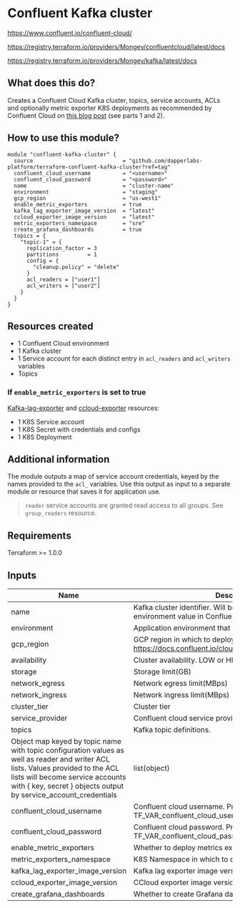 # Confluent Kafka cluster

https://www.confluent.io/confluent-cloud/

https://registry.terraform.io/providers/Mongey/confluentcloud/latest/docs

https://registry.terraform.io/providers/Mongey/kafka/latest/docs

## What does this do?

Creates a Confluent Cloud Kafka cluster, topics, service accounts, ACLs and optionally metric exporter K8S deployments as recommended by Confluent Cloud on [this blog post](https://www.confluent.io/blog/monitor-kafka-clusters-with-prometheus-grafana-and-confluent/) (see parts 1 and 2).

## How to use this module?

```hcl
module "confluent-kafka-cluster" {
  source                            = "github.com/dapperlabs-platform/terraform-confluent-kafka-cluster?ref=tag"
  confluent_cloud_username          = "<username>"
  confluent_cloud_password          = "<password>"
  name                              = "cluster-name"
  environment                       = "staging"
  gcp_region                        = "us-west1"
  enable_metric_exporters           = true
  kafka_lag_exporter_image_version  = "latest"
  ccloud_exporter_image_version     = "latest"
  metric_exporters_namespace        = "sre"
  create_grafana_dashboards         = true
  topics = {
    "topic-1" = {
      replication_factor = 3
      partitions         = 1
      config = {
        "cleanup.policy" = "delete"
      }
      acl_readers = ["user1"]
      acl_writers = ["user2"]
    }
  }
}
```

## Resources created

- 1 Confluent Cloud environment
- 1 Kafka cluster
- 1 Service account for each distinct entry in `acl_readers` and `acl_writers` variables
- Topics

### If `enable_metric_exporters` is set to true

[Kafka-lag-exporter](https://github.com/lightbend/kafka-lag-exporter) and [ccloud-exporter](https://github.com/Dabz/ccloudexporter) resources:

- 1 K8S Service account
- 1 K8S Secret with credentials and configs
- 1 K8S Deployment

## Additional information

The module outputs a map of service account credentials, keyed by the names provided to the `acl_` variables. Use this output as input to a separate module or resource that saves it for application use.

> `reader` service accounts are granted read access to all groups. See `group_readers` resource.

## Requirements

Terraform >= 1.0.0

## Inputs

| Name                                                                                                                                                                                                                                    | Description                                                                                                  | Type   | Default | Required |
| --------------------------------------------------------------------------------------------------------------------------------------------------------------------------------------------------------------------------------------- | ------------------------------------------------------------------------------------------------------------ | ------ | ------- | :------: |
| name                                                                                                                                                                                                                                    | Kafka cluster identifier. Will be prepended by the environment value in Confluent cloud                      | string |         |    x     |
| environment                                                                                                                                                                                                                             | Application environment that uses the cluster                                                                | string |         |    x     |
| gcp_region                                                                                                                                                                                                                              | GCP region in which to deploy the cluster. See https://docs.confluent.io/cloud/current/clusters/regions.html | string |         |    x     |
| availability                                                                                                                                                                                                                            | Cluster availability. LOW or HIGH                                                                            | string | LOW     |          |
| storage                                                                                                                                                                                                                                 | Storage limit(GB)                                                                                            | number | 5000    |          |
| network_egress                                                                                                                                                                                                                          | Network egress limit(MBps)                                                                                   | number | 100     |          |
| network_ingress                                                                                                                                                                                                                         | Network ingress limit(MBps)                                                                                  | number | 100     |          |
| cluster_tier                                                                                                                                                                                                                            | Cluster tier                                                                                                 | string | BASIC   |          |
| service_provider                                                                                                                                                                                                                        | Confluent cloud service provider. AWS, GCP, Azure                                                            | string | GCP     |          |
| topics                                                                                                                                                                                                                                  | Kafka topic definitions.                                                                                     |
| Object map keyed by topic name with topic configuration values as well as reader and writer ACL lists. Values provided to the ACL lists will become service accounts with { key, secret } objects output by service_account_credentials | list(object)                                                                                                 |        | x       |
| confluent_cloud_username                                                                                                                                                                                                                | Confluent cloud username. Provide via TF_VAR_confluent_cloud_username                                        | string |         |    x     |
| confluent_cloud_password                                                                                                                                                                                                                | Confluent cloud password. Provide via TF_VAR_confluent_cloud_password                                        | string |         |    x     |
| enable_metric_exporters                                                                                                                                                                                                                 | Whether to deploy metrics exporters                                                                          | bool   |         |  false   |
| metric_exporters_namespace                                                                                                                                                                                                              | K8S Namespace in which to deploy metrics exporters                                                           | string |         |   sre    |
| kafka_lag_exporter_image_version                                                                                                                                                                                                        | Kafka lag exporter image version                                                                             | string |         |  latest  |
| ccloud_exporter_image_version                                                                                                                                                                                                           | CCloud exporter image version                                                                                | string |         |  latest  |
| create_grafana_dashboards                                                                                                                                                                                                               | Whether to create Grafana dashboards                                                                         | bool   |         |  false   |
